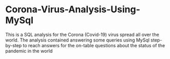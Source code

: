 # Corona-Virus-Analysis-Using-MySql
This is a SQL analysis for the Corona (Covid-19) virus spread all over the world. The analysis contained answering some queries using MySql step-by-step to reach answers for the on-table questions about the status of the pandemic in the world
